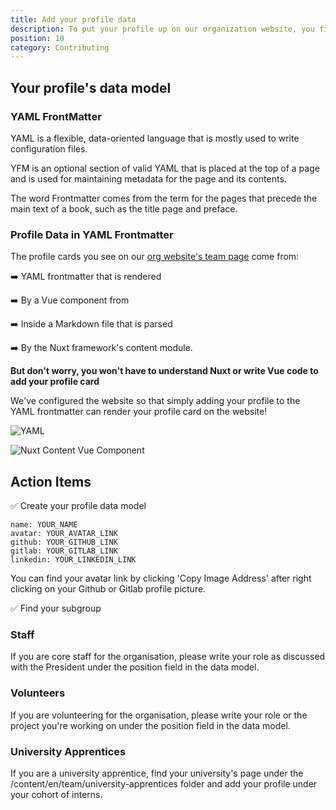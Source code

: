 ```yaml
---
title: Add your profile data
description: To put your profile up on our organization website, you first need to create a data model and find your subgroup.
position: 10
category: Contributing
---
```


## Your profile's data model

### YAML FrontMatter

YAML is a flexible, data-oriented language that is mostly used to write configuration files. 

YFM is an optional section of valid YAML that is placed at the top of a page and is used for maintaining metadata for the page and its contents.

<alert>
The word Frontmatter comes from the term for the pages that precede the main text of a book, such as the title page and preface.
</alert>

### Profile Data in YAML Frontmatter

The profile cards you see on our [org website's team page](https://org.grey.software/team) come from:

➡️ YAML frontmatter that is rendered

➡️ By a Vue component from 

➡️ Inside a Markdown file that is parsed 

➡️ By the Nuxt framework's content module. 

**But don't worry, you won't have to understand Nuxt or write Vue code to add your profile card**

We've configured the website so that simply adding your profile to the YAML frontmatter can render your profile card on the website!

![YAML](/team-yaml.png)

![Nuxt Content Vue Component](/team-vue.png)

## Action Items

✅ Create your profile data model

<code-group>
<code-block label="YAML" active>

```
name: YOUR_NAME
avatar: YOUR_AVATAR_LINK
github: YOUR_GITHUB_LINK
gitlab: YOUR_GITLAB_LINK
linkedin: YOUR_LINKEDIN_LINK
```

 </code-block>

 </code-group>

<alert>
You can find your avatar link by clicking 'Copy Image Address' after right clicking on your Github or Gitlab profile picture. 
</alert>

✅ Find your subgroup

### Staff

If you are core staff for the organisation, please write your role as discussed with the President under the position field in the data model. 

<cta-button text="Staff File" link="https://gitlab.com/grey-software/org/-/blob/master/content/en/team/staff.md">
</cta-button>

### Volunteers

If you are volunteering for the organisation, please write your role or the project you're working on under the position field in the data model. 

<cta-button text="Volunteers File" link="https://gitlab.com/grey-software/org/-/blob/master/content/en/team/volunteers.md">
</cta-button>

### University Apprentices

If you are a university apprentice, find your university's page under the /content/en/team/university-apprentices folder and add your profile under your cohort of interns.

<cta-button text="Universities Folder" link="https://gitlab.com/grey-software/org/-/blob/master/content/en/university-apprentices">
</cta-button>

<br></br>